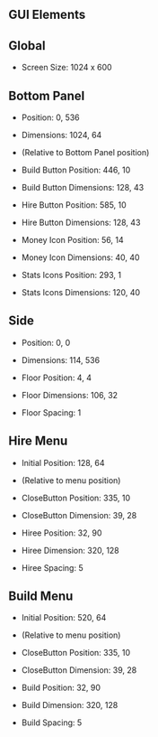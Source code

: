 GUI Elements
------------

Global
------

* Screen Size: 1024 x 600

Bottom Panel
------------

* Position: 0, 536
* Dimensions: 1024, 64

* (Relative to Bottom Panel position)

* Build Button Position: 446, 10
* Build Button Dimensions: 128, 43

* Hire Button Position: 585, 10
* Hire Button Dimensions: 128, 43

* Money Icon Position: 56, 14
* Money Icon Dimensions: 40, 40

* Stats Icons Position: 293, 1
* Stats Icons Dimensions: 120, 40

Side
----

* Position: 0, 0
* Dimensions: 114, 536

* Floor Position: 4, 4
* Floor Dimensions: 106, 32
* Floor Spacing: 1

Hire Menu
---------

* Initial Position: 128, 64

* (Relative to menu position)

* CloseButton Position: 335, 10
* CloseButton Dimension: 39, 28

* Hiree Position: 32, 90
* Hiree Dimension: 320, 128
* Hiree Spacing: 5

Build Menu
---------

* Initial Position: 520, 64

* (Relative to menu position)

* CloseButton Position: 335, 10
* CloseButton Dimension: 39, 28

* Build Position: 32, 90
* Build Dimension: 320, 128
* Build Spacing: 5
